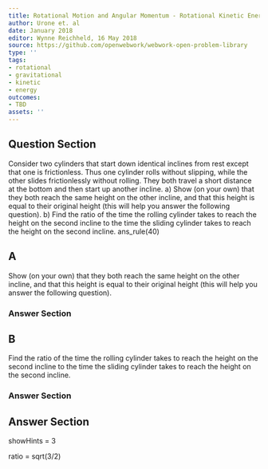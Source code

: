 ```yaml
---
title: Rotational Motion and Angular Momentum - Rotational Kinetic Energy
author: Urone et. al
date: January 2018
editor: Wynne Reichheld, 16 May 2018
source: https://github.com/openwebwork/webwork-open-problem-library
type: ''
tags:
- rotational
- gravitational
- kinetic
- energy
outcomes:
- TBD
assets: ''
---
```


## Question Section 

Consider two cylinders that start down identical inclines from rest except that one is frictionless. Thus one cylinder rolls without slipping, while the other slides frictionlessly without rolling. They both travel a short distance at the bottom and then start up another incline. 
a) Show (on your own) that they both reach the same height on the other incline, and that this height is equal to their original height (this will help you answer the following question). 
b) Find the ratio of the time the rolling cylinder takes to reach the height on the second incline to the time the sliding cylinder takes to reach the height on the second incline.
ans_rule(40)
## A
Show (on your own) that they both reach the same height on the other incline, and that this height is equal to their original height (this will help you answer the following question). 
### Answer Section
## B
Find the ratio of the time the rolling cylinder takes to reach the height on the second incline to the time the sliding cylinder takes to reach the height on the second incline.
### Answer Section


## Answer Section

showHints = 3

ratio = sqrt(3/2)